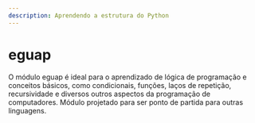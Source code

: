 ```yaml
---
description: Aprendendo a estrutura do Python
---
```


# eguap

O módulo eguap é ideal para o aprendizado de lógica de programação e conceitos básicos, como condicionais, funções, laços de repetição, recursividade e diversos outros aspectos da programação de computadores. Módulo projetado para ser ponto de partida para outras linguagens.